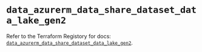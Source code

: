 # `data_azurerm_data_share_dataset_data_lake_gen2`

Refer to the Terraform Registory for docs: [`data_azurerm_data_share_dataset_data_lake_gen2`](https://registry.terraform.io/providers/hashicorp/azurerm/3.77.0/docs/data-sources/data_share_dataset_data_lake_gen2).
